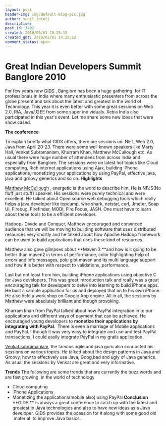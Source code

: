 ```yaml
---
layout: post
header-img: img/default-blog-pic.jpg
author: sunil.inteti
description: 
post_id: 3402
created: 2010/05/01 19:25:12
created_gmt: 2010/05/01 14:25:12
comment_status: open
---
```


# Great Indian Developers Summit Banglore 2010

For few years now [GIDS][1] , Banglore has been a huge gathering  for IT professionals in India where many enthusiastic presenters from across the globe present and talk about the latest and greatest in the world of Technology. This year it is even better with some great sessions on Web 2.0, RIA, Java/J2EE from some super individuals. Xebia India also participated in this year's event. Let me share some new ideas that were show cased.

**The conference**

To explain briefly what GIDS offers, there are sessions on .NET, Web 2.0, Java from April 20-23. There were some well known speakers like Marty Hall, Venkat Subramaniam, Khurram Khan, Matthew McCullough etc. As usual there were huge number of attendees from across India and especially from Banglore. The sessions were on latest hot topics like Cloud computing, Rich internet applications using Ajax, building iPhone applications, monetizing your applications by using PayPal, effective java, java and groovy generics and so on.  **Highlights**

[Matthew McCullough][2] , energetic is the word to describe him. He is NFJS(No fluff just stuff) speaker. His sessions were purely technical and were excellent. He talked about Open source web debugging tools which really helps a java developer like tcpdump, wire shark, netstat, curl, Jmeter, Soap Ui, Firebug, Firefinder, MODI, Fire Focus, JASH. One must have to learn about these tools to be a efficient developer.

Hadoop- Divide and Conquer, Matthew encouraged and convinced audience that we will be moving to building software that uses distributed resources very shortly and he talked about how Apache Hadoop framework can be used to build applications that uses these kind of resources.

Matthew also gave glimpses about **Maven 3 **and how is it going to be better than maven2 in terms of performance, color highlighting help of errors and info messages, polu glot maven and its multi language support and how it is better with respect to validations, performance.

Last but not least from him, building iPhone applications using objective C for Java developers. This was great introduction talk and really was a great encouraging talk for developers to delve into learning to build iPhone apps. He built a sample application for us and deployed that on to his own iPhone. He also held a work shop on Google App engine. All in all, the sessions by Matthew were absolutely brilliant and though provoking.

Khurram khan from PayPal talked about how PayPal integration in to our applications and different ways of payment that can be achieved. He encouraged young developers to **monetize their applications by integrating with PayPal**.  There is even a marriage of Mobile applications and PayPal. I though it was very easy to integrate and use and test PayPal transactions. I could easily integrate PayPal in my grails application.

[Venkat subramaniam][3], the famous agile and java guru also conducted his sessions on various topics. He talked about the design patterns in Java and Groovy, how to effectively use Java, Goog,bad and ugly of Java generics. As usual the sessions by Venkat are great and very informative.

**Trends** The following are some trends that are currently the buzz words and are fast growing  in the world of technology 

  * Cloud computing
  * iPhone Applications
  * Monetizing the applications(mobile also) using PayPal
**Conclusion** **GIDS ** is always a great conference to catch up with the latest and greatest in Java technologies and also to have new ideas as a Java developer. GIDS provides the ocassion for it along with some good old  material  to improve Java basics.

   [1]: http://http://www.developermarch.com/developersummit/
   [2]: http://ambientideas.com/blog/
   [3]: http://www.agiledeveloper.com/blog/